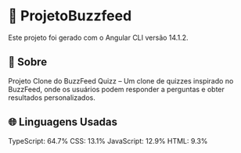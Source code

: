# 🚀 ProjetoBuzzfeed
Este projeto foi gerado com o Angular CLI versão 14.1.2.

## 📍 Sobre
Projeto Clone do BuzzFeed Quizz – Um clone de quizzes inspirado no BuzzFeed, onde os usuários podem responder a perguntas e obter resultados personalizados.

## 🌐 Linguagens Usadas
TypeScript: 64.7%
CSS: 13.1%
JavaScript: 12.9%
HTML: 9.3%
